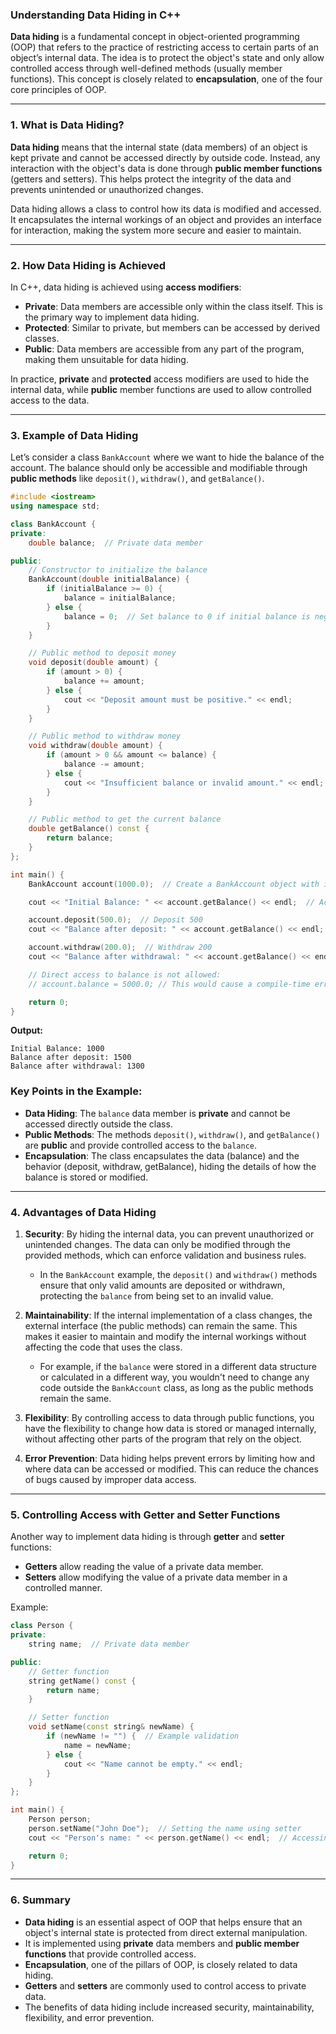 ### **Understanding Data Hiding in C++**

**Data hiding** is a fundamental concept in object-oriented programming (OOP) that refers to the practice of restricting access to certain parts of an object’s internal data. The idea is to protect the object's state and only allow controlled access through well-defined methods (usually member functions). This concept is closely related to **encapsulation**, one of the four core principles of OOP.

---

### **1. What is Data Hiding?**

**Data hiding** means that the internal state (data members) of an object is kept private and cannot be accessed directly by outside code. Instead, any interaction with the object's data is done through **public member functions** (getters and setters). This helps protect the integrity of the data and prevents unintended or unauthorized changes.

Data hiding allows a class to control how its data is modified and accessed. It encapsulates the internal workings of an object and provides an interface for interaction, making the system more secure and easier to maintain.

---

### **2. How Data Hiding is Achieved**

In C++, data hiding is achieved using **access modifiers**:
- **Private**: Data members are accessible only within the class itself. This is the primary way to implement data hiding.
- **Protected**: Similar to private, but members can be accessed by derived classes.
- **Public**: Data members are accessible from any part of the program, making them unsuitable for data hiding.

In practice, **private** and **protected** access modifiers are used to hide the internal data, while **public** member functions are used to allow controlled access to the data.

---

### **3. Example of Data Hiding**

Let’s consider a class `BankAccount` where we want to hide the balance of the account. The balance should only be accessible and modifiable through **public methods** like `deposit()`, `withdraw()`, and `getBalance()`.

```cpp
#include <iostream>
using namespace std;

class BankAccount {
private:
    double balance;  // Private data member

public:
    // Constructor to initialize the balance
    BankAccount(double initialBalance) {
        if (initialBalance >= 0) {
            balance = initialBalance;
        } else {
            balance = 0;  // Set balance to 0 if initial balance is negative
        }
    }

    // Public method to deposit money
    void deposit(double amount) {
        if (amount > 0) {
            balance += amount;
        } else {
            cout << "Deposit amount must be positive." << endl;
        }
    }

    // Public method to withdraw money
    void withdraw(double amount) {
        if (amount > 0 && amount <= balance) {
            balance -= amount;
        } else {
            cout << "Insufficient balance or invalid amount." << endl;
        }
    }

    // Public method to get the current balance
    double getBalance() const {
        return balance;
    }
};

int main() {
    BankAccount account(1000.0);  // Create a BankAccount object with initial balance of 1000

    cout << "Initial Balance: " << account.getBalance() << endl;  // Access balance via getter

    account.deposit(500.0);  // Deposit 500
    cout << "Balance after deposit: " << account.getBalance() << endl;  // Access balance via getter

    account.withdraw(200.0);  // Withdraw 200
    cout << "Balance after withdrawal: " << account.getBalance() << endl;  // Access balance via getter

    // Direct access to balance is not allowed:
    // account.balance = 5000.0; // This would cause a compile-time error

    return 0;
}
```

**Output:**
```
Initial Balance: 1000
Balance after deposit: 1500
Balance after withdrawal: 1300
```

### **Key Points in the Example:**
- **Data Hiding**: The `balance` data member is **private** and cannot be accessed directly outside the class.
- **Public Methods**: The methods `deposit()`, `withdraw()`, and `getBalance()` are **public** and provide controlled access to the `balance`.
- **Encapsulation**: The class encapsulates the data (balance) and the behavior (deposit, withdraw, getBalance), hiding the details of how the balance is stored or modified.

---

### **4. Advantages of Data Hiding**

1. **Security**: By hiding the internal data, you can prevent unauthorized or unintended changes. The data can only be modified through the provided methods, which can enforce validation and business rules.
   
   - In the `BankAccount` example, the `deposit()` and `withdraw()` methods ensure that only valid amounts are deposited or withdrawn, protecting the `balance` from being set to an invalid value.

2. **Maintainability**: If the internal implementation of a class changes, the external interface (the public methods) can remain the same. This makes it easier to maintain and modify the internal workings without affecting the code that uses the class.

   - For example, if the `balance` were stored in a different data structure or calculated in a different way, you wouldn't need to change any code outside the `BankAccount` class, as long as the public methods remain the same.

3. **Flexibility**: By controlling access to data through public functions, you have the flexibility to change how data is stored or managed internally, without affecting other parts of the program that rely on the object.

4. **Error Prevention**: Data hiding helps prevent errors by limiting how and where data can be accessed or modified. This can reduce the chances of bugs caused by improper data access.

---

### **5. Controlling Access with Getter and Setter Functions**

Another way to implement data hiding is through **getter** and **setter** functions:
- **Getters** allow reading the value of a private data member.
- **Setters** allow modifying the value of a private data member in a controlled manner.

Example:

```cpp
class Person {
private:
    string name;  // Private data member

public:
    // Getter function
    string getName() const {
        return name;
    }

    // Setter function
    void setName(const string& newName) {
        if (newName != "") {  // Example validation
            name = newName;
        } else {
            cout << "Name cannot be empty." << endl;
        }
    }
};

int main() {
    Person person;
    person.setName("John Doe");  // Setting the name using setter
    cout << "Person's name: " << person.getName() << endl;  // Accessing name using getter

    return 0;
}
```

---

### **6. Summary**

- **Data hiding** is an essential aspect of OOP that helps ensure that an object's internal state is protected from direct external manipulation.
- It is implemented using **private** data members and **public member functions** that provide controlled access.
- **Encapsulation**, one of the pillars of OOP, is closely related to data hiding.
- **Getters** and **setters** are commonly used to control access to private data.
- The benefits of data hiding include increased security, maintainability, flexibility, and error prevention.

